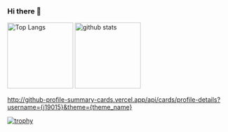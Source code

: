 ### Hi there 👋

<p align="left"> 
  <img alt="Top Langs" height="150px" src="https://github-readme-stats.vercel.app/api/top-langs/?username=j19015&layout=compact&show_icons=true&theme=onedark" />
  <img alt="github stats" height="150px" src="https://github-readme-stats.vercel.app/api?username=j19015&theme=onedark&show_icons=ture" />
</p>

http://github-profile-summary-cards.vercel.app/api/cards/profile-details?username={j19015}&theme={theme_name}

[![trophy](https://github-profile-trophy.vercel.app/?username=j19015&theme=onedark&column=7
)](https://github.com/ryo-ma/github-profile-trophy)
